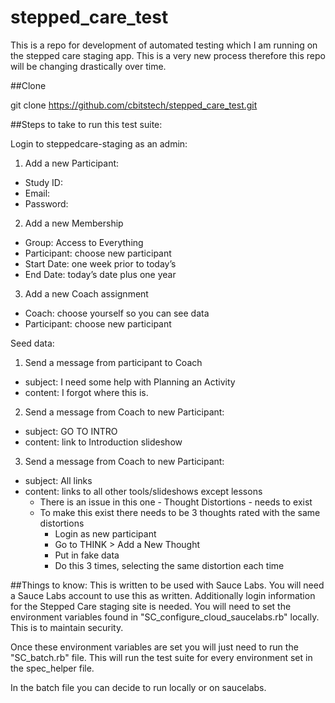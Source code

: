 stepped_care_test
=================
This is a repo for development of automated testing which I am running on the stepped care staging app. This is a 
very new process therefore this repo will be changing drastically over time.

##Clone

  git clone https://github.com/cbitstech/stepped_care_test.git

##Steps to take to run this test suite:

Login to steppedcare-staging as an admin:

1. Add a new Participant:
  - Study ID: 
  - Email: 
  - Password: 
2. Add a new Membership
  - Group: Access to Everything
  - Participant: choose new participant
  - Start Date: one week prior to today’s
  - End Date: today’s date plus one year
3. Add a new Coach assignment
  - Coach: choose yourself so you can see data
  - Participant: choose new participant

Seed data:

1. Send a message from participant to Coach
  - subject: I need some help with Planning an Activity
  - content: I forgot where this is.
2. Send a message from Coach to new Participant:
  - subject: GO TO INTRO
  - content: link to Introduction slideshow
3. Send a message from Coach to new Participant:
  - subject: All links
  - content: links to all other tools/slideshows except lessons
      - There is an issue in this one - Thought Distortions - needs to exist 
      - To make this exist there needs to be 3 thoughts rated with the same distortions
        - Login as new participant
        - Go to THINK > Add a New Thought
        - Put in fake data 
        - Do this 3 times, selecting the same distortion each time


##Things to know:
This is written to be used with Sauce Labs. You will need a Sauce Labs account to use this as written. Additionally 
login information for the Stepped Care staging site is needed. You will need to set the environment variables found in 
"SC_configure_cloud_saucelabs.rb" locally. This is to maintain security. 

Once these environment variables are set you will just need to run the "SC_batch.rb" file. This will run the test 
suite for every environment set in the spec_helper file.

In the batch file you can decide to run locally or on saucelabs.

